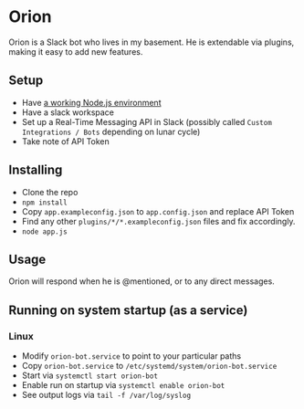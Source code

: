 # Orion

Orion is a Slack bot who lives in my basement. He is extendable via plugins, making it easy to add new features.

## Setup

* Have [a working Node.js environment](https://nodejs.org)
* Have a slack workspace
* Set up a Real-Time Messaging API in Slack (possibly called `Custom Integrations / Bots` depending on lunar cycle)
* Take note of API Token

## Installing

* Clone the repo
* `npm install`
* Copy `app.exampleconfig.json` to `app.config.json` and replace API Token
* Find any other `plugins/*/*.exampleconfig.json` files and fix accordingly.
* `node app.js`

## Usage

Orion will respond when he is @mentioned, or to any direct messages.

## Running on system startup (as a service)

### Linux

* Modify `orion-bot.service` to point to your particular paths
* Copy `orion-bot.service` to `/etc/systemd/system/orion-bot.service`
* Start via `systemctl start orion-bot`
* Enable run on startup via `systemctl enable orion-bot`
* See output logs via `tail -f /var/log/syslog`